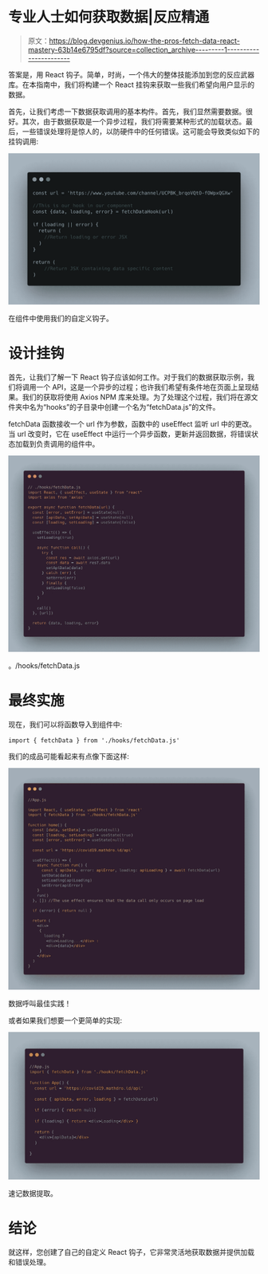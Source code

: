 # 专业人士如何获取数据|反应精通

> 原文：<https://blog.devgenius.io/how-the-pros-fetch-data-react-mastery-63b14e6795df?source=collection_archive---------1----------------------->

答案是，用 React 钩子。简单，时尚，一个伟大的整体技能添加到您的反应武器库。在本指南中，我们将构建一个 React 挂钩来获取一些我们希望向用户显示的数据。

首先，让我们考虑一下数据获取调用的基本构件。首先，我们显然需要数据。很好。其次，由于数据获取是一个异步过程，我们将需要某种形式的加载状态。最后，一些错误处理将是惊人的，以防硬件中的任何错误。这可能会导致类似如下的挂钩调用:

![](img/2f464d1c215fde1c8a6ab812c9a55191.png)

在组件中使用我们的自定义钩子。

# 设计挂钩

首先，让我们了解一下 React 钩子应该如何工作。对于我们的数据获取示例，我们将调用一个 API，这是一个异步的过程；也许我们希望有条件地在页面上呈现结果。我们的获取将使用 Axios NPM 库来处理。为了处理这个过程，我们将在源文件夹中名为“hooks”的子目录中创建一个名为“fetchData.js”的文件。

fetchData 函数接收一个 url 作为参数，函数中的 useEffect 监听 url 中的更改。当 url 改变时，它在 useEffect 中运行一个异步函数，更新并返回数据，将错误状态加载到负责调用的组件中。

![](img/3479555fbfb562622ee703d280e44e71.png)

。/hooks/fetchData.js

# 最终实施

现在，我们可以将函数导入到组件中:

```
import { fetchData } from './hooks/fetchData.js'
```

我们的成品可能看起来有点像下面这样:

![](img/f60289832b35b36b6dceb48dd2dc1164.png)

数据呼叫最佳实践！

或者如果我们想要一个更简单的实现:

![](img/3526f77ffebf56f9edf357103bd5a068.png)

速记数据提取。

# 结论

就这样，您创建了自己的自定义 React 钩子，它非常灵活地获取数据并提供加载和错误处理。